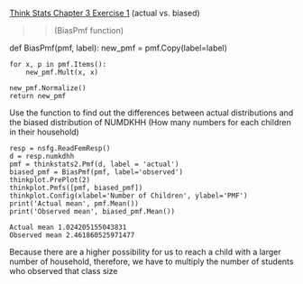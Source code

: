 [Think Stats Chapter 3 Exercise 1](http://greenteapress.com/thinkstats2/html/thinkstats2004.html#toc31) (actual vs. biased)

>>(BiasPmf function)

def BiasPmf(pmf, label):
    new_pmf = pmf.Copy(label=label)

    for x, p in pmf.Items():
        new_pmf.Mult(x, x)
        
    new_pmf.Normalize()
    return new_pmf
    
Use the function to find out the differences between actual distributions and the biased distribution of NUMDKHH 
(How many numbers for each children in their household)
    
    resp = nsfg.ReadFemResp()
    d = resp.numkdhh
    pmf = thinkstats2.Pmf(d, label = 'actual')
    biased_pmf = BiasPmf(pmf, label='observed')
    thinkplot.PrePlot(2)
    thinkplot.Pmfs([pmf, biased_pmf])
    thinkplot.Config(xlabel='Number of Children', ylabel='PMF')
    print('Actual mean', pmf.Mean())
    print('Observed mean', biased_pmf.Mean())
    
    Actual mean 1.024205155043831
    Observed mean 2.461860525971477
    
Because there are a higher possibility for us to reach a child with a larger number of household,
therefore, we have to multiply the number of students who observed that class size
